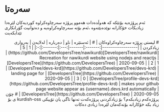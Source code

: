  
 
# سه‌ره‌تا

ئه‌م پرۆژه‌یه‌ بۆتێكه‌ كه‌ هه‌وڵده‌دات هه‌موو پرۆژه‌ سه‌رچاوه‌كراوه‌ كوردیه‌كان لێره‌دا زیادبكات خۆكارانه‌ نوێده‌بێته‌وه
،ئه‌م بۆته‌ سه‌رچاوه‌كراوه‌یه‌ و ده‌توانیت گۆرانكاری تێدابكه‌یت‌

 <div dir='rtl'> 
  # لیستی پرۆژه‌ سه‌رچاوه‌كراوه‌كان 
 | # | ئه‌ستێره‌ | ناو | ده‌رباره‌ | له‌لایه‌ن | به‌رواری زیادكردن‌ | 
|------------------|:-------:|-------|:---:|:-------:|:-:|
| 1 | 5 | [DevelopersTree/nawikurdi](https://github.com/DevelopersTree/nawikurdi) | Recreation for nawikurdi website using nodejs and reactjs | [DevelopersTree](https://github.com/DevelopersTree) | 2020-09-05 |
| 2 | 1 | [DevelopersTree/devs-krd](https://github.com/DevelopersTree/devs-krd) | landing page for | [DevelopersTree](https://github.com/DevelopersTree) | 2020-09-05 |
| 3 | 0 | [DevelopersTree/profile-devs-krd](https://github.com/DevelopersTree/profile-devs-krd) | makes your github page website appear as {username}.devs.krd automatically  | [DevelopersTree](https://github.com/DevelopersTree) | 2020-09-05 |
  # چۆن پرۆژه‌كه‌م زیادبكه‌م؟
بۆ زیادكردنی پرۆژه‌كه‌ت ته‌نها تاگی یان تۆپیكی kurdish-oss ی بۆ زیاد بكه‌ خۆكارانه‌ بۆته‌كه‌مان لێره‌دا زیادی ده‌كات
 </div>